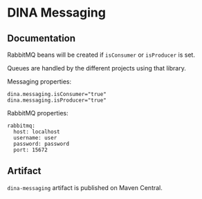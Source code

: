 # DINA Messaging


## Documentation

RabbitMQ beans will be created if `isConsumer` or `isProducer` is set.

Queues are handled by the different projects using that library.

Messaging properties:

```
dina.messaging.isConsumer="true"
dina.messaging.isProducer="true"
```

RabbitMQ properties:
```
rabbitmq:
  host: localhost
  username: user
  password: password
  port: 15672
```

## Artifact

`dina-messaging` artifact is published on Maven Central.

